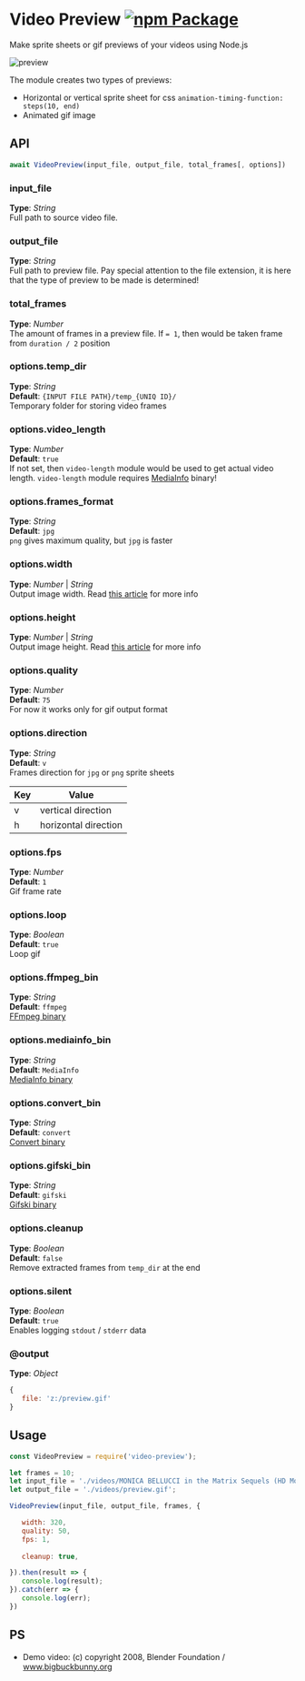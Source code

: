 # Video Preview [![npm Package](https://img.shields.io/npm/v/video-previews.svg)](https://www.npmjs.org/package/video-previews)
Make sprite sheets or gif previews of your videos using Node.js


![preview](https://raw.githubusercontent.com/tpkn/video-preview/master/preview.jpg)


The module creates two types of previews:
 - Horizontal or vertical sprite sheet for css `animation-timing-function: steps(10, end)`
 - Animated gif image


## API

```javascript
await VideoPreview(input_file, output_file, total_frames[, options])
```

### input_file
**Type**: _String_  
Full path to source video file.


### output_file
**Type**: _String_  
Full path to preview file. Pay special attention to the file extension, it is here that the type of preview to be made is determined! 


### total_frames
**Type**: _Number_  
The amount of frames in a preview file. If `= 1`, then would be taken frame from `duration / 2` position


### options.temp_dir
**Type**: _String_  
**Default**: `{INPUT FILE PATH}/temp_{UNIQ ID}/`  
Temporary folder for storing video frames



### options.video_length   
**Type**: _Number_  
**Default**: `true`  
If not set, then `video-length` module would be used to get actual video length. `video-length` module requires [MediaInfo](https://mediaarea.net/en/MediaInfo) binary!



### options.frames_format   
**Type**: _String_  
**Default**: `jpg`  
`png` gives maximum quality, but `jpg` is faster



### options.width   
**Type**: _Number_ | _String_   
Output image width. Read [this article](https://trac.ffmpeg.org/wiki/Scaling) for more info



### options.height   
**Type**: _Number_ | _String_   
Output image height. Read [this article](https://trac.ffmpeg.org/wiki/Scaling) for more info




### options.quality   
**Type**: _Number_  
**Default**: `75`  
For now it works only for gif output format




### options.direction   
**Type**: _String_  
**Default**: `v`  
Frames direction for `jpg` or `png` sprite sheets   

| Key | Value |
| ------ | ------ |
| v | vertical direction |
| h | horizontal direction |



### options.fps   
**Type**: _Number_  
**Default**: `1`  
Gif frame rate


### options.loop   
**Type**: _Boolean_  
**Default**: `true`  
Loop gif




### options.ffmpeg_bin   
**Type**: _String_  
**Default**: `ffmpeg`  
[FFmpeg binary](https://ffmpeg.org/download.html)



### options.mediainfo_bin   
**Type**: _String_  
**Default**: `MediaInfo`  
[MediaInfo binary](https://mediaarea.net/en/MediaInfo)



### options.convert_bin   
**Type**: _String_  
**Default**: `convert`  
[Convert binary](https://ffmpeg.org/download.html)



### options.gifski_bin   
**Type**: _String_  
**Default**: `gifski`  
[Gifski binary](https://gif.ski/)




### options.cleanup   
**Type**: _Boolean_  
**Default**: `false`  
Remove extracted frames from `temp_dir` at the end


### options.silent   
**Type**: _Boolean_  
**Default**: `true`  
Enables logging `stdout` / `stderr` data  




### @output
**Type**: _Object_  
```javascript
{
   file: 'z:/preview.gif'
}
```


## Usage   
```javascript
const VideoPreview = require('video-preview');

let frames = 10;
let input_file = './videos/MONICA BELLUCCI in the Matrix Sequels (HD Movie Scenes).mp4';
let output_file = './videos/preview.gif';

VideoPreview(input_file, output_file, frames, { 

   width: 320,
   quality: 50,
   fps: 1,
   
   cleanup: true,

}).then(result => {
   console.log(result);
}).catch(err => {
   console.log(err);
})
```

## PS
 - Demo video: (c) copyright 2008, Blender Foundation / www.bigbuckbunny.org
